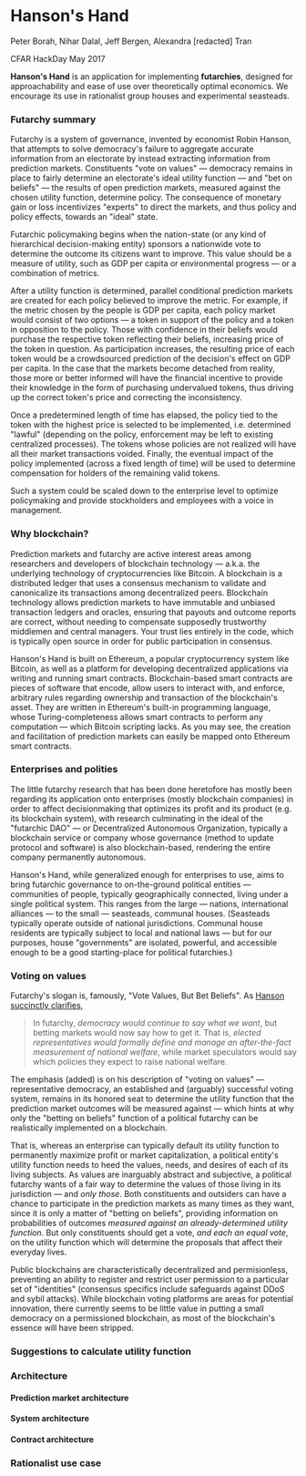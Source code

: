 # Hanson's Hand

Peter Borah, Nihar Dalal, Jeff Bergen, Alexandra [redacted] Tran

CFAR HackDay May 2017

**Hanson's Hand**
is an application for implementing **futarchies**, designed for approachability and ease of use over theoretically optimal economics. We encourage its use in rationalist group houses and experimental seasteads.

### Futarchy summary

Futarchy is a system of governance, invented by economist Robin Hanson, that attempts to solve democracy's failure to aggregate accurate information from an electorate by instead extracting information from prediction markets. Constituents "vote on values" — democracy remains in place to fairly determine an electorate's ideal utility function — and "bet on beliefs" — the results of open prediction markets, measured against the chosen utility function, determine policy. The consequence of monetary gain or loss incentivizes "experts" to direct the markets, and thus policy and policy effects, towards an "ideal" state.

Futarchic policymaking begins when the nation-state (or any kind of hierarchical decision-making entity) sponsors a nationwide vote to determine the outcome its citizens want to improve. This value should be a measure of utility, such as GDP per capita or environmental progress — or a combination of metrics. 

After a utility function is determined, parallel conditional prediction markets are created for each policy believed to improve the metric. For example, if the metric chosen by the people is GDP per capita, each policy market would consist of two options — a token in support of the policy and a token in opposition to the policy. Those with confidence in their beliefs would purchase the respective token reflecting their beliefs, increasing price of the token in question. As participation increases, the resulting price of each token would be a crowdsourced prediction of the decision's effect on GDP per capita. In the case that the markets become detached from reality, those more or better informed will have the financial incentive to provide their knowledge in the form of purchasing undervalued tokens, thus driving up the correct token's price and correcting the inconsistency.

Once a predetermined length of time has elapsed, the policy tied to the token with the highest price is selected to be implemented, i.e. determined "lawful" (depending on the policy, enforcement may be left to existing centralized processes). The tokens whose policies are not realized will have all their market transactions voided. Finally, the eventual impact of the policy implemented (across a fixed length of time) will be used to determine compensation for holders of the remaining valid tokens.

Such a system could be scaled down to the enterprise level to optimize policymaking and provide stockholders and employees with a voice in management.


### Why blockchain?

Prediction markets and futarchy are active interest areas among researchers and developers of blockchain technology — a.k.a. the underlying technology of cryptocurrencies like Bitcoin. A blockchain is a distributed ledger that uses a consensus mechanism to validate and canonicalize its transactions among decentralized peers. Blockchain technology allows prediction markets to have immutable and unbiased transaction ledgers and oracles, ensuring that payouts and outcome reports are correct, without needing to compensate supposedly trustworthy middlemen and central managers. Your trust lies entirely in the code, which is typically open source in order for public participation in consensus.

Hanson's Hand is built on Ethereum, a popular cryptocurrency system like Bitcoin, as well as a platform for developing decentralized applications via writing and running smart contracts. Blockchain-based smart contracts are pieces of software that encode, allow users to interact with, and enforce, arbitrary rules regarding ownership and transaction of the blockchain's asset. They are written in Ethereum's built-in programming language, whose Turing-completeness allows smart contracts to perform any computation — which Bitcoin scripting lacks. As you may see, the creation and facilitation of prediction markets can easily be mapped onto Ethereum smart contracts.

### Enterprises and polities

The little futarchy research that has been done heretofore has mostly been regarding its application onto enterprises (mostly blockchain companies) in order to affect decisionmaking that optimizes its profit and its product (e.g. its blockchain system), with research culminating in the ideal of the "futarchic DAO" — or Decentralized Autonomous Organization, typically a blockchain service or company whose governance (method to update protocol and software) is also blockchain-based, rendering the entire company permanently autonomous.

Hanson's Hand, while generalized enough for enterprises to use, aims to bring futarchic governance to on-the-ground political entities — communities of people, typically geographically connected, living under a single political system. This ranges from the large — nations, international alliances — to the small — seasteads, communal houses. (Seasteads typically operate outside of national jurisdictions. Communal house residents are typically subject to local and national laws — but for our purposes, house "governments" are isolated, powerful, and accessible enough to be a good starting-place for political futarchies.)

### Voting on values

Futarchy's slogan is, famously, "Vote Values, But Bet Beliefs". As [Hanson succinctly clarifies](http://mason.gmu.edu/~rhanson/futarchy.html),

>In futarchy, *democracy would continue to say what we want*, but betting markets would now say how to get it. That is, *elected representatives would formally define and manage an after-the-fact measurement of national welfare*, while market speculators would say which policies they expect to raise national welfare.

The emphasis (added) is on his description of "voting on values" — representative democracy, an established and (arguably) successful voting system, remains in its honored seat to determine the utility function that the prediction market outcomes will be measured against — which hints at why only the "betting on beliefs" function of a political futarchy can be realistically implemented on a blockchain.

That is, whereas an enterprise can typically default its utility function to permanently maximize profit or market capitalization, a political entity's utility function needs to heed the values, needs, and desires of each of its living subjects. As values are inarguably abstract and subjective, a political futarchy wants of a fair way to determine the values of those living in its jurisdiction — and *only those*. Both constituents and outsiders can have a chance to participate in the prediction markets as many times as they want, since it is only a matter of "betting on beliefs", providing information on probabilities of outcomes *measured against an already-determined utility function*. But only constituents should get a vote, *and each an equal vote*, on the utility function which will determine the proposals that affect their everyday lives.

Public blockchains are characteristically decentralized and permisionless, preventing an ability to register and restrict user permission to a particular set of "identities" (consensus specifics include safeguards against DDoS and sybil attacks). While blockchain voting platforms are areas for potential innovation, there currently seems to be little value in putting a small democracy on a permissioned blockchain, as most of the blockchain's essence will have been stripped.

### Suggestions to calculate utility function
### Architecture
#### Prediction market architecture
#### System architecture 
#### Contract architecture
### Rationalist use case
